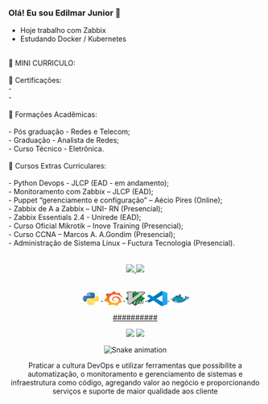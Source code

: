 ### Olá! Eu sou Edilmar Junior 👋

-  Hoje trabalho com Zabbix
-  Estudando Docker / Kubernetes

<br> 
  MINI CURRICULO:<br>

<br>
 Certificações:<br>
-<br>
-<br>
<br> 
 Formações Acadêmicas:<br>
<br>
- Pós graduação - Redes e Telecom;<br> 
- Graduação - Analista de Redes;<br>
- Curso Técnico - Eletrônica.<br>
<br> 
 Cursos Extras Curriculares:<br>
<br>
- Python Devops - JLCP (EAD - em andamento);<br>
- Monitoramento com Zabbix – JLCP (EAD);<br>
- Puppet “gerenciamento e configuração” – Aécio Pires (Online);<br>
- Zabbix de A a Zabbix – UNI- RN (Presencial);<br>
- Zabbix Essentials 2.4 - Unirede (EAD);<br>
- Curso Oficial Mikrotik – Inove Training (Presencial);<br>
- Curso CCNA – Marcos A. A.Gondim (Presencial);<br>
- Administração de Sistema Linux – Fuctura Tecnologia (Presencial).<br>
<br>
<br>

<div align="center">
<a href="https://github.com/JuniorEdilmar">
<img height="165em" src="https://github-readme-stats.vercel.app/api?username=JuniorEdilmar&show_icons=true&theme=dracula&include_all_commits=true&count_private=true"/>
<img height="135em" src="https://github-readme-stats.vercel.app/api/top-langs/?username=JuniorEdilmar&layout=compact&langs_count=7&theme=dracula"/>
</div>
<br> 

<div  align="center">
  <div style="display: inline_block"><br>
  <img align="center" alt="Rafa-Python" height="30" width="40" src="https://raw.githubusercontent.com/devicons/devicon/master/icons/python/python-original.svg">
  <img align="center" alt="Rafa-Python" height="30" width="40" src="https://github.com/devicons/devicon/blob/master/icons/grafana/grafana-original.svg">
  <img align="center" alt="Rafa-Python" height="30" width="40" src="https://github.com/devicons/devicon/blob/master/icons/vim/vim-original.svg">
  <img align="center" alt="Rafa-Python" height="30" width="40" src="https://github.com/devicons/devicon/blob/master/icons/vscode/vscode-original.svg">
  <img align="center" alt="Rafa-Python" height="30" width="40" src="https://github.com/devicons/devicon/blob/master/icons/docker/docker-original.svg">
</div>

##########
<div> 
  <a href="https://www.linkedin.com/in/edilmar-recife-pe/" target="_blank"><img src="https://img.shields.io/badge/-LinkedIn-%230077B5?style=for-the-badge&logo=linkedin&logoColor=white" target="_blank"></a>
  <a href = "http://junior.edilmar@gmail.com/"><img src="https://img.shields.io/badge/-Gmail-%23333?style=for-the-badge&logo=gmail&logoColor=white" target="_blank"></a>
  
 ![Snake animation](https://github.com/JuniorEdilmar/JuniorEdilmar/blob/output/github-contribution-grid-snake.svg)
  
</div>

<div  align="center">  
Praticar a cultura DevOps e utilizar ferramentas que possibilite a
automatização, o monitoramento e gerenciamento de sistemas e infraestrutura
como código, agregando valor ao negócio e proporcionando serviços e suporte de
maior qualidade aos cliente
 </div>


